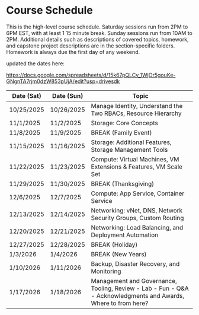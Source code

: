 # Course Schedule

This is the high-level course schedule. Saturday sessions run from 2PM to 6PM EST, with at least 1 15 minute break. Sunday sessions run from 10AM to 2PM.
Additional details such as descriptions of covered topics, homework, and capstone project descriptions are in the section-specific folders.
Homework is always due the first day of any weekend.

updated the dates here: 

https://docs.google.com/spreadsheets/d/15k67pQLCv_1WjOr5gouKe-GNgnTA7rjm0dzW853pUjA/edit?usp=drivesdk

| Date (Sat) | Date (Sun) | Topic
| -----------|------------|-----------------------------------------------------------------------------
| 10/25/2025 | 10/26/2025 | Manage Identity, Understand the Two RBACs, Resource Hierarchy
| 11/1/2025  | 11/2/2025  | Storage: Core Concepts
| 11/8/2025  | 11/9/2025  | BREAK (Family Event)
| 11/15/2025 | 11/16/2025 | Storage: Additional Features, Storage Management Tools
| 11/22/2025 | 11/23/2025 | Compute: Virtual Machines, VM Extensions & Features, VM Scale Set
| 11/29/2025 | 11/30/2025 | BREAK (Thanksgiving)
| 12/6/2025  | 12/7/2025  | Compute: App Service, Container Service
| 12/13/2025 | 12/14/2025 | Networking: vNet, DNS, Network Security Groups, Custom Routing
| 12/20/2025 | 12/21/2025 | Networking: Load Balancing, and Deployment Automation
| 12/27/2025 | 12/28/2025 | BREAK (Holiday)
| 1/3/2026   | 1/4/2026   | BREAK (New Years)
| 1/10/2026  | 1/11/2026  | Backup, Disaster Recovery, and Monitoring
| 1/17/2026  | 1/18/2026  | Management and Governance, Tooling, Review - Lab - Fun - Q&A - Acknowledgments and Awards, Where to from here?
